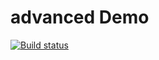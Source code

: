 # advanced Demo

[![Build status](https://ci.appveyor.com/api/projects/status/66r6e91lydo4x7qh?svg=true)](https://ci.appveyor.com/project/DmitriyAg1967/advanced)